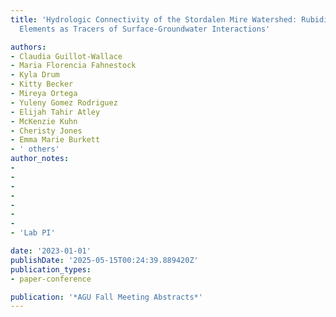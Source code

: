 ```yaml
---
title: 'Hydrologic Connectivity of the Stordalen Mire Watershed: Rubidium and Strontium
  Elements as Tracers of Surface-Groundwater Interactions'

authors:
- Claudia Guillot-Wallace
- Maria Florencia Fahnestock
- Kyla Drum
- Kitty Becker
- Mireya Ortega
- Yuleny Gomez Rodriguez
- Elijah Tahir Atley
- McKenzie Kuhn
- Cheristy Jones
- Emma Marie Burkett
- ' others'
author_notes:
- 
- 
- 
- 
- 
- 
- 
- 'Lab PI'

date: '2023-01-01'
publishDate: '2025-05-15T00:24:39.889420Z'
publication_types:
- paper-conference

publication: '*AGU Fall Meeting Abstracts*'
---
```

